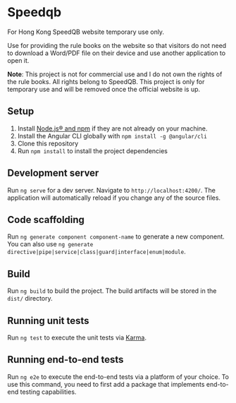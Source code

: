 # Speedqb

For Hong Kong SpeedQB website temporary use only.

Use for providing the rule books on the website so that visitors do not need to download a Word/PDF file on their device and use another application to open it.

**Note**: This project is not for commercial use and I do not own the rights of the rule books. All rights belong to SpeedQB. This project is only for temporary use and will be removed once the official website is up.

## Setup

1. Install [Node.js® and npm](https://nodejs.org/en/download/) if they are not already on your machine.
2. Install the Angular CLI globally with `npm install -g @angular/cli`
3. Clone this repository
4. Run `npm install` to install the project dependencies

## Development server

Run `ng serve` for a dev server. Navigate to `http://localhost:4200/`. The application will automatically reload if you change any of the source files.

## Code scaffolding

Run `ng generate component component-name` to generate a new component. You can also use `ng generate directive|pipe|service|class|guard|interface|enum|module`.

## Build

Run `ng build` to build the project. The build artifacts will be stored in the `dist/` directory.

## Running unit tests

Run `ng test` to execute the unit tests via [Karma](https://karma-runner.github.io).

## Running end-to-end tests

Run `ng e2e` to execute the end-to-end tests via a platform of your choice. To use this command, you need to first add a package that implements end-to-end testing capabilities.
